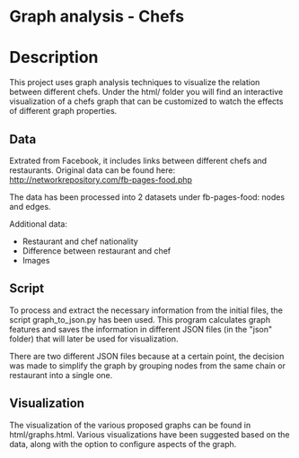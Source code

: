 # Graph analysis - Chefs

# Description
This project uses graph analysis techniques to visualize the relation between different chefs. Under the html/ folder
you will find an interactive visualization of a chefs graph that can be customized to watch the effects of different
graph properties.

## Data
Extrated from Facebook, it includes links between different chefs and restaurants. Original data can be found here: http://networkrepository.com/fb-pages-food.php

The data has been processed into 2 datasets under fb-pages-food: nodes and edges.

Additional data:
- Restaurant and chef nationality
- Difference between restaurant and chef
- Images

## Script
To process and extract the necessary information from the initial files, the script graph_to_json.py has been used.
This program calculates graph features and saves the information in different JSON files (in the "json" folder) that will later be used for visualization.

There are two different JSON files because at a certain point, the decision was made to simplify the graph by grouping
nodes from the same chain or restaurant into a single one.

## Visualization
The visualization of the various proposed graphs can be found in html/graphs.html.
Various visualizations have been suggested based on the data, along with the option to configure aspects of the graph.